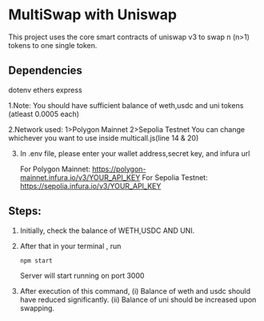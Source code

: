 # MultiSwap with Uniswap

This project uses the core smart contracts of uniswap v3 to swap n (n>1) tokens to one single token.

## Dependencies
  dotenv
  ethers
  express

1.Note: You should have sufficient balance of weth,usdc and uni tokens (atleast 0.0005 each)

2.Network used: 1>Polygon Mainnet
                2>Sepolia Testnet
You can change whichever you want to use inside multicall.js(line 14 & 20)


3. In .env file, please enter your wallet address,secret key, and infura url

   For Polygon Mainnet: https://polygon-mainnet.infura.io/v3/YOUR_API_KEY
   For Sepolia Testnet: https://sepolia.infura.io/v3/YOUR_API_KEY

## Steps:

1. Initially, check the balance of WETH,USDC AND UNI.

2. After that in your terminal , run

   `npm start`

   Server will start running on port 3000

4. After execution of this command,
      (i) Balance of weth and usdc should have reduced significantly.
      (ii) Balance of uni should be increased upon swapping.
